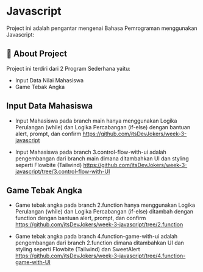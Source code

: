
# Javascript

Project ini adalah pengantar mengenai Bahasa Pemrograman menggunakan Javascript:



## 🚀 About Project

Project ini terdiri dari 2 Program Sederhana yaitu:

- Input Data Nilai Mahasiswa
- Game Tebak Angka

## Input Data Mahasiswa

- Input Mahasiswa pada branch main hanya menggunakan Logika Perulangan (while) dan Logika Percabangan (if-else) dengan bantuan alert, prompt, dan confirm
    https://github.com/itsDevJokers/week-3-javascript

- Input Mahasiswa pada branch 3.control-flow-with-ui adalah pengembangan dari branch main dimana ditambahkan UI dan styling seperti Flowbite (Tailwind)
    https://github.com/itsDevJokers/week-3-javascript/tree/3.control-flow-with-UI
## Game Tebak Angka

- Game tebak angka pada branch 2.function hanya menggunakan Logika Perulangan (while) dan Logika Percabangan (if-else) ditambah dengan function dengan bantuan alert, prompt, dan confirm
    https://github.com/itsDevJokers/week-3-javascript/tree/2.function

- Game tebak angka pada branch 4.function-game-with-ui adalah pengembangan dari branch 2.function dimana ditambahkan UI dan styling seperti Flowbite (Tailwind) dan SweetAlert
    https://github.com/itsDevJokers/week-3-javascript/tree/4.function-game-with-UI
